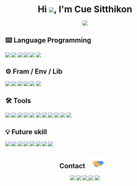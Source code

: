 <h1 align="center">Hi <img src="https://media.giphy.com/media/hvRJCLFzcasrR4ia7z/giphy.gif" width="35">, I'm Cue Sitthikon</h1>
<p align="center">
<img src="https://readme-typing-svg.herokuapp.com?font=Time+New+Roman&color=cyan&size=25&center=true&vCenter=true&width=600&height=100&lines=I’m+currently+working+on+Back-End+Dev;Love+to+learn+new+stuff;I’m+currently+learning+DevOps.;And;Learning+about+Front-End+Development;Self-taught+Back-End+Developer;My+goal+is+Fullstack-developer;">
</p>


## <b> ⌨️ Language Programming
<div>
  <a href="https://developer.mozilla.org/en-US/docs/Web/JavaScript" target="_blank"><img src="https://img.shields.io/badge/-JavaScript-05122A?style=flat&logo=javascript"></a>
  <a href="https://www.typescriptlang.org/" target="_blank"><img src="https://img.shields.io/badge/-TypeScript-05122A?style=flat&logo=typescript"></a>
  <a href="https://developer.mozilla.org/en-US/docs/Web/HTML" target="_blank"><img src="https://img.shields.io/badge/-html-05122A?style=flat&logo=html5"></a>
  <a href="https://developer.mozilla.org/en-US/docs/Web/CSS" target="_blank"><img src="https://img.shields.io/badge/-css-05122A?style=flat&logo=css3"></a>
  <a href="https://en.wikipedia.org/wiki/C_(programming_language)" target="_blank"><img src="https://img.shields.io/badge/-C-05122A?style=flat&logo=c"></a>
  <a href="https://developer.mozilla.org/en-US/docs/Glossary/Python" target="_blank"><img src="https://img.shields.io/badge/-Python-05122A?style=flat&logo=python"></a>
</div>

## <b> ⚙️ Fram / Env / Lib
<div>
  <img src="https://img.shields.io/badge/-Node.js-05122A?style=flat&logo=nodedotjs">
  <img src="https://img.shields.io/badge/-MongoDB-05122A?style=flat&logo=mongodb">
  <img src="https://img.shields.io/badge/-MySQL-05122A?style=flat&logo=mysql">
  <img src="https://img.shields.io/badge/-Bootstrap-05122A?style=flat&logo=bootstrap">
  <img src="https://img.shields.io/badge/-Tailwind-05122A?style=flat&logo=tailwindcss">
  <img src="https://img.shields.io/badge/-Git-05122A?style=flat&logo=git">
</div>

## <b> 🛠️ Tools
<div>
  <img src="https://img.shields.io/badge/-npm-05122A?style=flat&logo=npm">
  <img src="https://img.shields.io/badge/-yarn-05122A?style=flat&logo=yarn">
  <img src="https://img.shields.io/badge/-pnpm-05122A?style=flat&logo=pnpm">
  <img src="https://img.shields.io/badge/-GitHub-05122A?style=flat&logo=github">
  <img src="https://img.shields.io/badge/-Bitbucket-05122A?style=flat&logo=bitbucket">
  <img src="https://img.shields.io/badge/-Postman-05122A?style=flat&logo=postman">
  <img src="https://img.shields.io/badge/-Express-05122A?style=flat&logo=express">
  <img src="https://img.shields.io/badge/-Fastify-05122A?style=flat&logo=fastify">
  <img src="https://img.shields.io/badge/-PM2-05122A?style=flat&logo=pm2">
  <img src="https://img.shields.io/badge/-Windows Server-05122A?style=flat&logo=windows">
  <img src="https://img.shields.io/badge/-Visual Studio Code-05122A?style=flat&logo=visualstudiocode">
</div>

## <b>💡 Future skill
<div>
  <img src="https://img.shields.io/badge/-k6-05122A?style=flat&logo=k6">
  <img src="https://img.shields.io/badge/-Jest-05122A?style=flat&logo=jest">
  <img src="https://img.shields.io/badge/-Docker-05122A?style=flat&logo=docker">
  <img src="https://img.shields.io/badge/-Kubernetes-05122A?style=flat&logo=kubernetes">
  <img src="https://img.shields.io/badge/-React-05122A?style=flat&logo=react">
  <img src="https://img.shields.io/badge/-PostgreSQL-05122A?style=flat&logo=postgresql">
  <img src="https://img.shields.io/badge/-NGINX-05122A?style=flat&logo=nginx">
  <img src="https://img.shields.io/badge/-Linux-05122A?style=flat&logo=linux">
</div>

  <h2 align="center">Contact<img src="https://github.com/0xAbdulKhalid/0xAbdulKhalid/raw/main/assets/mdImages/handshake.gif" width ="80"></h2>
<div align="center">
  <a href="https://github.com/sitthikon77" target="_blank"><img src="https://img.shields.io/badge/sitthikon77-05122A?style=flat&logo=github"></a>
  <a href="https://www.linkedin.com/in/sitthikon" target="_blank"><img src="https://img.shields.io/badge/Sitthikon Khumtong-05122A?style=flat&logo=linkedin"></a>
  <a href="https://contacts.google.com/person/c7492447532582260557" target="_blank"><img src="https://img.shields.io/badge/sitthikon.work@gmail.com-05122A?style=flat&logo=gmail">
  <a href="https://line.me/ti/p/pRiG-Pt1Ir" target="_blank"><img src="https://img.shields.io/badge/cue.sit-05122A?style=flat&logo=line"></a>
  <img src="https://img.shields.io/badge/Cue1620-05122A?style=flat&logo=discord">
</div>
  
<!--
**sitthikon77/sitthikon77** is a ✨ _special_ ✨ repository because its `README.md` (this file) appears on your GitHub profile.

Here are some ideas to get you started:
<img src = "https://media2.giphy.com/media/QssGEmpkyEOhBCb7e1/giphy.gif?cid=ecf05e47a0n3gi1bfqntqmob8g9aid1oyj2wr3ds3mg700bl&rid=giphy.gif" width = 32px>
<img alt="Hola" height="70px" width="70px" align="center" src="https://c.tenor.com/fYg91qBpDdgAAAAi/bongo-cat-transparent.gif"></img><br> cat
- 🔭 I’m currently working on ...
- 🌱 I’m currently learning ...
- 👯 I’m looking to collaborate on ...
- 🤔 I’m looking for help with ...
- 💬 Ask me about ...
- 📫 How to reach me: ...
- 😄 Pronouns: ...
- ⚡ Fun fact: ...
-->
